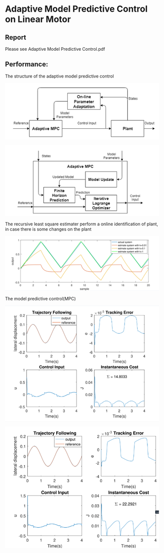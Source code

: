 # Adaptive Model Predictive Control on Linear Motor

## Report
Please see Adaptive Model Predictive Control.pdf

## Performance:

The structure of the adaptive model predictive control

![p1](./figs/diagram1.png)

![p1](./figs/diagram2.png)

The recursive least square estimater perform a online identification of plant, in case there is some changes on the plant

![p1](./figs/rlse.png)

The model predictive control(MPC)

![p1](./figs/mpc1.png)

![p1](./figs/mpc2.png)